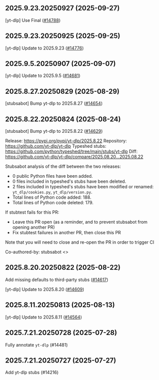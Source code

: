 ## 2025.9.23.20250927 (2025-09-27)

[yt-dlp] Use Final ([#14788](https://github.com/python/typeshed/pull/14788))

## 2025.9.23.20250925 (2025-09-25)

[yt-dlp] Update to 2025.9.23 ([#14776](https://github.com/python/typeshed/pull/14776))

## 2025.9.5.20250907 (2025-09-07)

[yt-dlp] Update to 2025.9.5 ([#14681](https://github.com/python/typeshed/pull/14681))

## 2025.8.27.20250829 (2025-08-29)

[stubsabot] Bump yt-dlp to 2025.8.27 ([#14654](https://github.com/python/typeshed/pull/14654))

## 2025.8.22.20250824 (2025-08-24)

[stubsabot] Bump yt-dlp to 2025.8.22 ([#14629](https://github.com/python/typeshed/pull/14629))

Release: https://pypi.org/pypi/yt-dlp/2025.8.22
Repository: https://github.com/yt-dlp/yt-dlp
Typeshed stubs: https://github.com/python/typeshed/tree/main/stubs/yt-dlp
Diff: https://github.com/yt-dlp/yt-dlp/compare/2025.08.20...2025.08.22

Stubsabot analysis of the diff between the two releases:
 - 0 public Python files have been added.
 - 0 files included in typeshed's stubs have been deleted.
 - 2 files included in typeshed's stubs have been modified or renamed: `yt_dlp/cookies.py`, `yt_dlp/version.py`.
 - Total lines of Python code added: 188.
 - Total lines of Python code deleted: 179.

If stubtest fails for this PR:
- Leave this PR open (as a reminder, and to prevent stubsabot from opening another PR)
- Fix stubtest failures in another PR, then close this PR

Note that you will need to close and re-open the PR in order to trigger CI

Co-authored-by: stubsabot <>

## 2025.8.20.20250822 (2025-08-22)

Add missing defaults to third-party stubs ([#14617](https://github.com/python/typeshed/pull/14617))

[yt-dlp] Update to 2025.8.20 ([#14609](https://github.com/python/typeshed/pull/14609))

## 2025.8.11.20250813 (2025-08-13)

[yt-dlp] Update to 2025.8.11 ([#14564](https://github.com/python/typeshed/pull/14564))

## 2025.7.21.20250728 (2025-07-28)

Fully annotate `yt-dlp` (#14481)

## 2025.7.21.20250727 (2025-07-27)

Add yt-dlp stubs (#14216)

